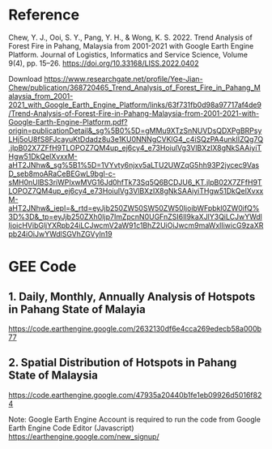 # Reference 
Chew, Y. J., Ooi, S. Y., Pang, Y. H., & Wong, K. S. 2022. Trend Analysis of Forest Fire in Pahang, Malaysia from 2001-2021 with Google Earth Engine Platform. Journal of Logistics, Informatics and Service Science, Volume 9(4), pp. 15–26. https://doi.org/10.33168/LISS.2022.0402

Download
https://www.researchgate.net/profile/Yee-Jian-Chew/publication/368720465_Trend_Analysis_of_Forest_Fire_in_Pahang_Malaysia_from_2001-2021_with_Google_Earth_Engine_Platform/links/63f731fb0d98a97717af4de9/Trend-Analysis-of-Forest-Fire-in-Pahang-Malaysia-from-2001-2021-with-Google-Earth-Engine-Platform.pdf?origin=publicationDetail&_sg%5B0%5D=gMMu9XTzSnNUVDsQDXPgBRPsyLHj5oU8fS8FJcayuKtDdadz8u3e1KU0NNNgCVKlG4_c4iSQzPA4unkIIZQg7Q.jlpB02X7ZFfH9TLOPOZ7QM4up_ej6cy4_e73HoiulVg3VlBXzIX8gNkSAAiyiTHgw51DkQelXvxxM-aHT2JNhw&_sg%5B1%5D=1VYvty6njxv5aLTU2UWZqG5hh93P2jycec9VasD_seb8moARaCeBEGwL9bgI-c-sMH0nUlBS3riWPIxwMVG16Jd0hfTk73Sq5Q6BCDJU6_KT.jlpB02X7ZFfH9TLOPOZ7QM4up_ej6cy4_e73HoiulVg3VlBXzIX8gNkSAAiyiTHgw51DkQelXvxxM-aHT2JNhw&_iepl=&_rtd=eyJjb250ZW50SW50ZW50IjoibWFpbkl0ZW0ifQ%3D%3D&_tp=eyJjb250ZXh0Ijp7ImZpcnN0UGFnZSI6Il9kaXJlY3QiLCJwYWdlIjoicHVibGljYXRpb24iLCJwcmV2aW91c1BhZ2UiOiJwcm9maWxlIiwicG9zaXRpb24iOiJwYWdlSGVhZGVyIn19

# GEE Code
## 1. Daily, Monthly, Annually Analysis of Hotspots in Pahang State of Malayia
https://code.earthengine.google.com/2632130df6e4cca269edecb58a000b77

## 2. Spatial Distribution of Hotspots in Pahang State of Malaysia 
https://code.earthengine.google.com/47935a20440b1fe1eb09926d5016f824

Note: Google Earth Engine Account is required to run the code from Google Earth Engine Code Editor (Javascript)
https://earthengine.google.com/new_signup/



